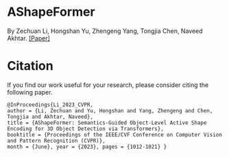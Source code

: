 # AShapeFormer
By Zechuan Li, Hongshan Yu, Zhengeng Yang, Tongjia Chen, Naveed Akhtar.
[[Paper]](https://openaccess.thecvf.com/content/CVPR2023/papers/Li_AShapeFormer_Semantics-Guided_Object-Level_Active_Shape_Encoding_for_3D_Object_Detection_CVPR_2023_paper.pdf
)
# Citation
If you find our work useful for your research, please consider citing the following paper.
```
@InProceedings{Li_2023_CVPR,
author = {Li, Zechuan and Yu, Hongshan and Yang, Zhengeng and Chen, Tongjia and Akhtar, Naveed}, 
title = {AShapeFormer: Semantics-Guided Object-Level Active Shape Encoding for 3D Object Detection via Transformers}, 
booktitle = {Proceedings of the IEEE/CVF Conference on Computer Vision and Pattern Recognition (CVPR)}, 
month = {June}, year = {2023}, pages = {1012-1021} }
```
